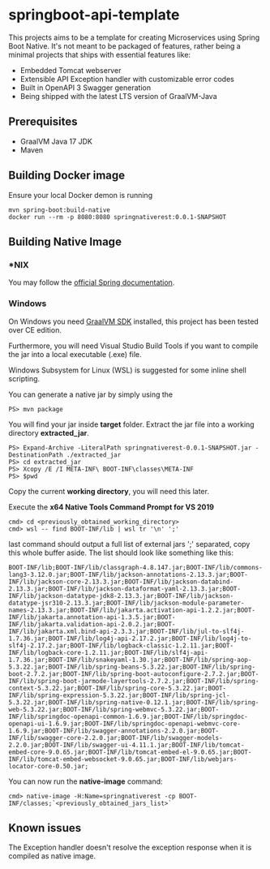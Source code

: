 # springboot-api-template
This projects aims to be a template for creating Microservices using Spring Boot Native. It's not meant to be packaged of features, rather being a minimal projects that ships with essential features like:

* Embedded Tomcat webserver
* Extensible API Exception handler with customizable error codes
* Built in OpenAPI 3 Swagger generation
* Being shipped with the latest LTS version of GraalVM-Java

## Prerequisites

* GraalVM Java 17 JDK
* Maven

## Building Docker image
Ensure your local Docker demon is running

```
mvn spring-boot:build-native
docker run --rm -p 8080:8080 springnativerest:0.0.1-SNAPSHOT
```



## Building Native Image

### *NIX
You may follow the [official Spring documentation](https://docs.spring.io/spring-native/docs/current/reference/htmlsingle/#_with_code_native_image_code).
### Windows

On Windows you need [GraalVM SDK](https://www.graalvm.org/) installed, this project has been tested over CE edition.

Furthermore, you will need Visual Studio Build Tools if you want to compile the jar into a local executable (.exe) file.

Windows Subsystem for Linux (WSL) is suggested for some inline shell scripting.

You can generate a native jar by simply using the

```
PS> mvn package
```

You will find your jar inside __target__ folder. Extract the jar file into a working directory __extracted_jar__.

```
PS> Expand-Archive -LiteralPath springnativerest-0.0.1-SNAPSHOT.jar -DestinationPath ./extracted_jar
PS> cd extracted_jar
PS> Xcopy /E /I META-INF\ BOOT-INF\classes\META-INF
PS> $pwd
```
Copy the current __working directory__, you will need this later.

Execute the __x64 Native Tools Command Prompt for VS 2019__
```
cmd> cd <previously_obtained_working_directory>
cmd> wsl -- find BOOT-INF/lib | wsl tr '\n' ';'
```

last command should output a full list of external jars ';' separated, copy this whole buffer aside.
The list should look like something like this:
```
BOOT-INF/lib;BOOT-INF/lib/classgraph-4.8.147.jar;BOOT-INF/lib/commons-lang3-3.12.0.jar;BOOT-INF/lib/jackson-annotations-2.13.3.jar;BOOT-INF/lib/jackson-core-2.13.3.jar;BOOT-INF/lib/jackson-databind-2.13.3.jar;BOOT-INF/lib/jackson-dataformat-yaml-2.13.3.jar;BOOT-INF/lib/jackson-datatype-jdk8-2.13.3.jar;BOOT-INF/lib/jackson-datatype-jsr310-2.13.3.jar;BOOT-INF/lib/jackson-module-parameter-names-2.13.3.jar;BOOT-INF/lib/jakarta.activation-api-1.2.2.jar;BOOT-INF/lib/jakarta.annotation-api-1.3.5.jar;BOOT-INF/lib/jakarta.validation-api-2.0.2.jar;BOOT-INF/lib/jakarta.xml.bind-api-2.3.3.jar;BOOT-INF/lib/jul-to-slf4j-1.7.36.jar;BOOT-INF/lib/log4j-api-2.17.2.jar;BOOT-INF/lib/log4j-to-slf4j-2.17.2.jar;BOOT-INF/lib/logback-classic-1.2.11.jar;BOOT-INF/lib/logback-core-1.2.11.jar;BOOT-INF/lib/slf4j-api-1.7.36.jar;BOOT-INF/lib/snakeyaml-1.30.jar;BOOT-INF/lib/spring-aop-5.3.22.jar;BOOT-INF/lib/spring-beans-5.3.22.jar;BOOT-INF/lib/spring-boot-2.7.2.jar;BOOT-INF/lib/spring-boot-autoconfigure-2.7.2.jar;BOOT-INF/lib/spring-boot-jarmode-layertools-2.7.2.jar;BOOT-INF/lib/spring-context-5.3.22.jar;BOOT-INF/lib/spring-core-5.3.22.jar;BOOT-INF/lib/spring-expression-5.3.22.jar;BOOT-INF/lib/spring-jcl-5.3.22.jar;BOOT-INF/lib/spring-native-0.12.1.jar;BOOT-INF/lib/spring-web-5.3.22.jar;BOOT-INF/lib/spring-webmvc-5.3.22.jar;BOOT-INF/lib/springdoc-openapi-common-1.6.9.jar;BOOT-INF/lib/springdoc-openapi-ui-1.6.9.jar;BOOT-INF/lib/springdoc-openapi-webmvc-core-1.6.9.jar;BOOT-INF/lib/swagger-annotations-2.2.0.jar;BOOT-INF/lib/swagger-core-2.2.0.jar;BOOT-INF/lib/swagger-models-2.2.0.jar;BOOT-INF/lib/swagger-ui-4.11.1.jar;BOOT-INF/lib/tomcat-embed-core-9.0.65.jar;BOOT-INF/lib/tomcat-embed-el-9.0.65.jar;BOOT-INF/lib/tomcat-embed-websocket-9.0.65.jar;BOOT-INF/lib/webjars-locator-core-0.50.jar;
```
You can now run the __native-image__ command:
```
cmd> native-image -H:Name=springnativerest -cp BOOT-INF/classes;`<previously_obtained_jars_list>`
```

## Known issues
The Exception handler doesn't resolve the exception response when it is compiled as native image.